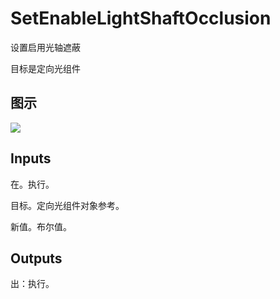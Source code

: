 # SetEnableLightShaftOcclusion

设置启用光轴遮蔽

目标是定向光组件

## 图示

![]($-20221218-20370658.png)

## Inputs

在。执行。

目标。定向光组件对象参考。

新值。布尔值。  

## Outputs

出：执行。
